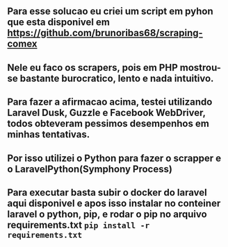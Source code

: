 ## Para esse solucao eu criei um script em pyhon que esta disponivel em https://github.com/brunoribas68/scraping-comex

## Nele eu faco os scrapers, pois em PHP mostrou-se bastante burocratico, lento e nada intuitivo.
## Para fazer a afirmacao acima, testei utilizando Laravel Dusk, Guzzle e Facebook WebDriver, todos obteveram pessimos desempenhos em minhas tentativas.

## Por isso utilizei o Python para fazer o scrapper e o LaravelPython(Symphony Process)

## Para executar basta subir o docker do laravel aqui disponivel e apos isso instalar no conteiner laravel o python, pip, e rodar o pip no arquivo requirements.txt `pip install -r requirements.txt`
